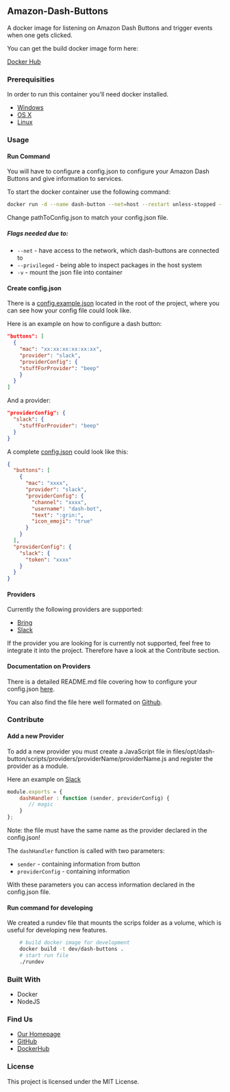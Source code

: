 ## Amazon-Dash-Buttons

A docker image for listening on Amazon Dash Buttons and trigger events when one gets clicked.

You can get the build docker image form here:

[Docker Hub](https://hub.docker.com/r/fusonic/amazon-dash-buttons/)

### Prerequisities

In order to run this container you'll need docker installed.

* [Windows](https://docs.docker.com/windows/started)
* [OS X](https://docs.docker.com/mac/started/)
* [Linux](https://docs.docker.com/linux/started/)

### Usage

#### Run Command

You will have to configure a config.json to configure your Amazon Dash Buttons and give information to services. 

To start the docker container use the following command: 

```bash
docker run -d --name dash-button --net=host --restart unless-stopped --privileged -v /pathToConfig.json:/config.json fusonic/amazon-dash-buttons:latest
```

Change pathToConfig.json to match your config.json file.

##### Flags needed due to:

* `--net` - have access to the network, which dash-buttons are connected to
* `--privileged` - being able to inspect packages in the host system
* `-v` - mount the json file into container

#### Create config.json

There is a [config.example.json](config.example.json) located in the root of the project, where you can see how your config file could look like.

Here is an example on how to configure a dash button:

```json 
"buttons": [
  {
    "mac": "xx:xx:xx:xx:xx:xx",
    "provider": "slack",
    "providerConfig": {
    "stuffForProvider": "beep"
    }
  }
]
```

And a provider:

```json
"providerConfig": {
  "slack": {
    "stuffForProvider": "beep"
  }
}
```

A complete [config.json](config.example.json) could look like this:

```json
{
  "buttons": [
    {
      "mac": "xxxx",
      "provider": "slack",
      "providerConfig": {
        "channel": "xxxx",
        "username": "dash-bot",
        "text": ":grin:",
        "icon_emoji": "true"
      }
    }
  ],
  "providerConfig": {
    "slack": {
      "token": "xxxx"
    }
  }
}
```

#### Providers

Currently the following providers are supported:

* [Bring](https://getbring.com/)
* [Slack](https://slack.com/)

If the provider you are looking for is currently not supported, feel free to integrate it into the project. Therefore have a look at the Contribute section.

#### Documentation on Providers

There is a detailed README.md file covering how to configure your config.json [here](files/opt/dash-button/scripts/providers/README.md).

You can also find the file here well formated on [Github](https://github.com/fusonic/amazon-dash-buttons/blob/master/files/opt/dash-button/scripts/providers/README.md).

### Contribute

#### Add a new Provider

To add a new provider you must create a JavaScript file in files/opt/dash-button/scripts/providers/providerName/providerName.js and register the provider as a module.

Here an example on [Slack](files/opt/dash-button/scripts/providers/slack/slack.js)

```javascript
module.exports = {
    dashHandler : function (sender, providerConfig) {
       // magic
    }
};

```

Note: the file must have the same name as the provider declared in the config.json!

The `dashHandler` function is called with two parameters:

 * `sender` - containing information from button
 * `providerConfig` - containing information 
 
 With these parameters you can access information declared in the config.json file.
 
#### Run command for developing

We created a rundev file that mounts the scrips folder as a volume, which is useful for developing new features.

``` bash
    # build docker image for development
    docker build -t dev/dash-buttons .
    # start run file
    ./rundev
```
 
### Built With

* Docker
* NodeJS

### Find Us

* [Our Homepage](https://www.fusonic.net/)
* [GitHub](https://github.com/fusonic)
* [DockerHub](https://hub.docker.com/u/fusonic/)

### License

This project is licensed under the MIT License.